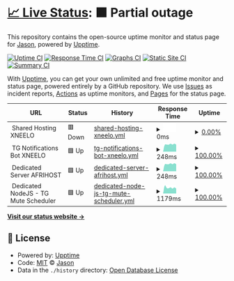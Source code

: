 # [📈 Live Status](https://jasbanza.github.io/uptime-monitor): <!--live status--> **🟧 Partial outage**

This repository contains the open-source uptime monitor and status page for [Jason](https://jasbanza.github.io/uptime-monitor), powered by [Upptime](https://github.com/upptime/upptime).

[![Uptime CI](https://github.com/jasbanza/uptime-monitor/workflows/Uptime%20CI/badge.svg)](https://github.com/jasbanza/uptime-monitor/actions?query=workflow%3A%22Uptime+CI%22)
[![Response Time CI](https://github.com/jasbanza/uptime-monitor/workflows/Response%20Time%20CI/badge.svg)](https://github.com/jasbanza/uptime-monitor/actions?query=workflow%3A%22Response+Time+CI%22)
[![Graphs CI](https://github.com/jasbanza/uptime-monitor/workflows/Graphs%20CI/badge.svg)](https://github.com/jasbanza/uptime-monitor/actions?query=workflow%3A%22Graphs+CI%22)
[![Static Site CI](https://github.com/jasbanza/uptime-monitor/workflows/Static%20Site%20CI/badge.svg)](https://github.com/jasbanza/uptime-monitor/actions?query=workflow%3A%22Static+Site+CI%22)
[![Summary CI](https://github.com/jasbanza/uptime-monitor/workflows/Summary%20CI/badge.svg)](https://github.com/jasbanza/uptime-monitor/actions?query=workflow%3A%22Summary+CI%22)

With [Upptime](https://upptime.js.org), you can get your own unlimited and free uptime monitor and status page, powered entirely by a GitHub repository. We use [Issues](https://github.com/jasbanza/uptime-monitor/issues) as incident reports, [Actions](https://github.com/jasbanza/uptime-monitor/actions) as uptime monitors, and [Pages](https://jasbanza.github.io/uptime-monitor) for the status page.

<!--start: status pages-->
<!-- This summary is generated by Upptime (https://github.com/upptime/upptime) -->
<!-- Do not edit this manually, your changes will be overwritten -->
<!-- prettier-ignore -->
| URL | Status | History | Response Time | Uptime |
| --- | ------ | ------- | ------------- | ------ |
| <img alt="" src="https://icons.duckduckgo.com/ip3/null.ico" height="13"> Shared Hosting XNEELO | 🟥 Down | [shared-hosting-xneelo.yml](https://github.com/jasbanza/uptime-monitor/commits/HEAD/history/shared-hosting-xneelo.yml) | <details><summary><img alt="Response time graph" src="./graphs/shared-hosting-xneelo/response-time-week.png" height="20"> 0ms</summary><br><a href="https://jasbanza.github.io/uptime-monitor/history/shared-hosting-xneelo"><img alt="Response time 900" src="https://img.shields.io/endpoint?url=https%3A%2F%2Fraw.githubusercontent.com%2Fjasbanza%2Fuptime-monitor%2FHEAD%2Fapi%2Fshared-hosting-xneelo%2Fresponse-time.json"></a><br><a href="https://jasbanza.github.io/uptime-monitor/history/shared-hosting-xneelo"><img alt="24-hour response time 0" src="https://img.shields.io/endpoint?url=https%3A%2F%2Fraw.githubusercontent.com%2Fjasbanza%2Fuptime-monitor%2FHEAD%2Fapi%2Fshared-hosting-xneelo%2Fresponse-time-day.json"></a><br><a href="https://jasbanza.github.io/uptime-monitor/history/shared-hosting-xneelo"><img alt="7-day response time 0" src="https://img.shields.io/endpoint?url=https%3A%2F%2Fraw.githubusercontent.com%2Fjasbanza%2Fuptime-monitor%2FHEAD%2Fapi%2Fshared-hosting-xneelo%2Fresponse-time-week.json"></a><br><a href="https://jasbanza.github.io/uptime-monitor/history/shared-hosting-xneelo"><img alt="30-day response time 0" src="https://img.shields.io/endpoint?url=https%3A%2F%2Fraw.githubusercontent.com%2Fjasbanza%2Fuptime-monitor%2FHEAD%2Fapi%2Fshared-hosting-xneelo%2Fresponse-time-month.json"></a><br><a href="https://jasbanza.github.io/uptime-monitor/history/shared-hosting-xneelo"><img alt="1-year response time 985" src="https://img.shields.io/endpoint?url=https%3A%2F%2Fraw.githubusercontent.com%2Fjasbanza%2Fuptime-monitor%2FHEAD%2Fapi%2Fshared-hosting-xneelo%2Fresponse-time-year.json"></a></details> | <details><summary><a href="https://jasbanza.github.io/uptime-monitor/history/shared-hosting-xneelo">0.00%</a></summary><a href="https://jasbanza.github.io/uptime-monitor/history/shared-hosting-xneelo"><img alt="All-time uptime 64.39%" src="https://img.shields.io/endpoint?url=https%3A%2F%2Fraw.githubusercontent.com%2Fjasbanza%2Fuptime-monitor%2FHEAD%2Fapi%2Fshared-hosting-xneelo%2Fuptime.json"></a><br><a href="https://jasbanza.github.io/uptime-monitor/history/shared-hosting-xneelo"><img alt="24-hour uptime 0.00%" src="https://img.shields.io/endpoint?url=https%3A%2F%2Fraw.githubusercontent.com%2Fjasbanza%2Fuptime-monitor%2FHEAD%2Fapi%2Fshared-hosting-xneelo%2Fuptime-day.json"></a><br><a href="https://jasbanza.github.io/uptime-monitor/history/shared-hosting-xneelo"><img alt="7-day uptime 0.00%" src="https://img.shields.io/endpoint?url=https%3A%2F%2Fraw.githubusercontent.com%2Fjasbanza%2Fuptime-monitor%2FHEAD%2Fapi%2Fshared-hosting-xneelo%2Fuptime-week.json"></a><br><a href="https://jasbanza.github.io/uptime-monitor/history/shared-hosting-xneelo"><img alt="30-day uptime 0.00%" src="https://img.shields.io/endpoint?url=https%3A%2F%2Fraw.githubusercontent.com%2Fjasbanza%2Fuptime-monitor%2FHEAD%2Fapi%2Fshared-hosting-xneelo%2Fuptime-month.json"></a><br><a href="https://jasbanza.github.io/uptime-monitor/history/shared-hosting-xneelo"><img alt="1-year uptime 15.66%" src="https://img.shields.io/endpoint?url=https%3A%2F%2Fraw.githubusercontent.com%2Fjasbanza%2Fuptime-monitor%2FHEAD%2Fapi%2Fshared-hosting-xneelo%2Fuptime-year.json"></a></details>
| <img alt="" src="https://icons.duckduckgo.com/ip3/null.ico" height="13"> TG Notifications Bot XNEELO | 🟩 Up | [tg-notifications-bot-xneelo.yml](https://github.com/jasbanza/uptime-monitor/commits/HEAD/history/tg-notifications-bot-xneelo.yml) | <details><summary><img alt="Response time graph" src="./graphs/tg-notifications-bot-xneelo/response-time-week.png" height="20"> 248ms</summary><br><a href="https://jasbanza.github.io/uptime-monitor/history/tg-notifications-bot-xneelo"><img alt="Response time 415" src="https://img.shields.io/endpoint?url=https%3A%2F%2Fraw.githubusercontent.com%2Fjasbanza%2Fuptime-monitor%2FHEAD%2Fapi%2Ftg-notifications-bot-xneelo%2Fresponse-time.json"></a><br><a href="https://jasbanza.github.io/uptime-monitor/history/tg-notifications-bot-xneelo"><img alt="24-hour response time 239" src="https://img.shields.io/endpoint?url=https%3A%2F%2Fraw.githubusercontent.com%2Fjasbanza%2Fuptime-monitor%2FHEAD%2Fapi%2Ftg-notifications-bot-xneelo%2Fresponse-time-day.json"></a><br><a href="https://jasbanza.github.io/uptime-monitor/history/tg-notifications-bot-xneelo"><img alt="7-day response time 248" src="https://img.shields.io/endpoint?url=https%3A%2F%2Fraw.githubusercontent.com%2Fjasbanza%2Fuptime-monitor%2FHEAD%2Fapi%2Ftg-notifications-bot-xneelo%2Fresponse-time-week.json"></a><br><a href="https://jasbanza.github.io/uptime-monitor/history/tg-notifications-bot-xneelo"><img alt="30-day response time 240" src="https://img.shields.io/endpoint?url=https%3A%2F%2Fraw.githubusercontent.com%2Fjasbanza%2Fuptime-monitor%2FHEAD%2Fapi%2Ftg-notifications-bot-xneelo%2Fresponse-time-month.json"></a><br><a href="https://jasbanza.github.io/uptime-monitor/history/tg-notifications-bot-xneelo"><img alt="1-year response time 300" src="https://img.shields.io/endpoint?url=https%3A%2F%2Fraw.githubusercontent.com%2Fjasbanza%2Fuptime-monitor%2FHEAD%2Fapi%2Ftg-notifications-bot-xneelo%2Fresponse-time-year.json"></a></details> | <details><summary><a href="https://jasbanza.github.io/uptime-monitor/history/tg-notifications-bot-xneelo">100.00%</a></summary><a href="https://jasbanza.github.io/uptime-monitor/history/tg-notifications-bot-xneelo"><img alt="All-time uptime 99.77%" src="https://img.shields.io/endpoint?url=https%3A%2F%2Fraw.githubusercontent.com%2Fjasbanza%2Fuptime-monitor%2FHEAD%2Fapi%2Ftg-notifications-bot-xneelo%2Fuptime.json"></a><br><a href="https://jasbanza.github.io/uptime-monitor/history/tg-notifications-bot-xneelo"><img alt="24-hour uptime 100.00%" src="https://img.shields.io/endpoint?url=https%3A%2F%2Fraw.githubusercontent.com%2Fjasbanza%2Fuptime-monitor%2FHEAD%2Fapi%2Ftg-notifications-bot-xneelo%2Fuptime-day.json"></a><br><a href="https://jasbanza.github.io/uptime-monitor/history/tg-notifications-bot-xneelo"><img alt="7-day uptime 100.00%" src="https://img.shields.io/endpoint?url=https%3A%2F%2Fraw.githubusercontent.com%2Fjasbanza%2Fuptime-monitor%2FHEAD%2Fapi%2Ftg-notifications-bot-xneelo%2Fuptime-week.json"></a><br><a href="https://jasbanza.github.io/uptime-monitor/history/tg-notifications-bot-xneelo"><img alt="30-day uptime 100.00%" src="https://img.shields.io/endpoint?url=https%3A%2F%2Fraw.githubusercontent.com%2Fjasbanza%2Fuptime-monitor%2FHEAD%2Fapi%2Ftg-notifications-bot-xneelo%2Fuptime-month.json"></a><br><a href="https://jasbanza.github.io/uptime-monitor/history/tg-notifications-bot-xneelo"><img alt="1-year uptime 99.72%" src="https://img.shields.io/endpoint?url=https%3A%2F%2Fraw.githubusercontent.com%2Fjasbanza%2Fuptime-monitor%2FHEAD%2Fapi%2Ftg-notifications-bot-xneelo%2Fuptime-year.json"></a></details>
| <img alt="" src="https://icons.duckduckgo.com/ip3/null.ico" height="13"> Dedicated Server AFRIHOST | 🟩 Up | [dedicated-server-afrihost.yml](https://github.com/jasbanza/uptime-monitor/commits/HEAD/history/dedicated-server-afrihost.yml) | <details><summary><img alt="Response time graph" src="./graphs/dedicated-server-afrihost/response-time-week.png" height="20"> 248ms</summary><br><a href="https://jasbanza.github.io/uptime-monitor/history/dedicated-server-afrihost"><img alt="Response time 365" src="https://img.shields.io/endpoint?url=https%3A%2F%2Fraw.githubusercontent.com%2Fjasbanza%2Fuptime-monitor%2FHEAD%2Fapi%2Fdedicated-server-afrihost%2Fresponse-time.json"></a><br><a href="https://jasbanza.github.io/uptime-monitor/history/dedicated-server-afrihost"><img alt="24-hour response time 238" src="https://img.shields.io/endpoint?url=https%3A%2F%2Fraw.githubusercontent.com%2Fjasbanza%2Fuptime-monitor%2FHEAD%2Fapi%2Fdedicated-server-afrihost%2Fresponse-time-day.json"></a><br><a href="https://jasbanza.github.io/uptime-monitor/history/dedicated-server-afrihost"><img alt="7-day response time 248" src="https://img.shields.io/endpoint?url=https%3A%2F%2Fraw.githubusercontent.com%2Fjasbanza%2Fuptime-monitor%2FHEAD%2Fapi%2Fdedicated-server-afrihost%2Fresponse-time-week.json"></a><br><a href="https://jasbanza.github.io/uptime-monitor/history/dedicated-server-afrihost"><img alt="30-day response time 240" src="https://img.shields.io/endpoint?url=https%3A%2F%2Fraw.githubusercontent.com%2Fjasbanza%2Fuptime-monitor%2FHEAD%2Fapi%2Fdedicated-server-afrihost%2Fresponse-time-month.json"></a><br><a href="https://jasbanza.github.io/uptime-monitor/history/dedicated-server-afrihost"><img alt="1-year response time 282" src="https://img.shields.io/endpoint?url=https%3A%2F%2Fraw.githubusercontent.com%2Fjasbanza%2Fuptime-monitor%2FHEAD%2Fapi%2Fdedicated-server-afrihost%2Fresponse-time-year.json"></a></details> | <details><summary><a href="https://jasbanza.github.io/uptime-monitor/history/dedicated-server-afrihost">100.00%</a></summary><a href="https://jasbanza.github.io/uptime-monitor/history/dedicated-server-afrihost"><img alt="All-time uptime 99.92%" src="https://img.shields.io/endpoint?url=https%3A%2F%2Fraw.githubusercontent.com%2Fjasbanza%2Fuptime-monitor%2FHEAD%2Fapi%2Fdedicated-server-afrihost%2Fuptime.json"></a><br><a href="https://jasbanza.github.io/uptime-monitor/history/dedicated-server-afrihost"><img alt="24-hour uptime 100.00%" src="https://img.shields.io/endpoint?url=https%3A%2F%2Fraw.githubusercontent.com%2Fjasbanza%2Fuptime-monitor%2FHEAD%2Fapi%2Fdedicated-server-afrihost%2Fuptime-day.json"></a><br><a href="https://jasbanza.github.io/uptime-monitor/history/dedicated-server-afrihost"><img alt="7-day uptime 100.00%" src="https://img.shields.io/endpoint?url=https%3A%2F%2Fraw.githubusercontent.com%2Fjasbanza%2Fuptime-monitor%2FHEAD%2Fapi%2Fdedicated-server-afrihost%2Fuptime-week.json"></a><br><a href="https://jasbanza.github.io/uptime-monitor/history/dedicated-server-afrihost"><img alt="30-day uptime 100.00%" src="https://img.shields.io/endpoint?url=https%3A%2F%2Fraw.githubusercontent.com%2Fjasbanza%2Fuptime-monitor%2FHEAD%2Fapi%2Fdedicated-server-afrihost%2Fuptime-month.json"></a><br><a href="https://jasbanza.github.io/uptime-monitor/history/dedicated-server-afrihost"><img alt="1-year uptime 99.90%" src="https://img.shields.io/endpoint?url=https%3A%2F%2Fraw.githubusercontent.com%2Fjasbanza%2Fuptime-monitor%2FHEAD%2Fapi%2Fdedicated-server-afrihost%2Fuptime-year.json"></a></details>
| <img alt="" src="https://icons.duckduckgo.com/ip3/null.ico" height="13"> Dedicated NodeJS - TG Mute Scheduler | 🟩 Up | [dedicated-node-js-tg-mute-scheduler.yml](https://github.com/jasbanza/uptime-monitor/commits/HEAD/history/dedicated-node-js-tg-mute-scheduler.yml) | <details><summary><img alt="Response time graph" src="./graphs/dedicated-node-js-tg-mute-scheduler/response-time-week.png" height="20"> 1179ms</summary><br><a href="https://jasbanza.github.io/uptime-monitor/history/dedicated-node-js-tg-mute-scheduler"><img alt="Response time 1372" src="https://img.shields.io/endpoint?url=https%3A%2F%2Fraw.githubusercontent.com%2Fjasbanza%2Fuptime-monitor%2FHEAD%2Fapi%2Fdedicated-node-js-tg-mute-scheduler%2Fresponse-time.json"></a><br><a href="https://jasbanza.github.io/uptime-monitor/history/dedicated-node-js-tg-mute-scheduler"><img alt="24-hour response time 1003" src="https://img.shields.io/endpoint?url=https%3A%2F%2Fraw.githubusercontent.com%2Fjasbanza%2Fuptime-monitor%2FHEAD%2Fapi%2Fdedicated-node-js-tg-mute-scheduler%2Fresponse-time-day.json"></a><br><a href="https://jasbanza.github.io/uptime-monitor/history/dedicated-node-js-tg-mute-scheduler"><img alt="7-day response time 1179" src="https://img.shields.io/endpoint?url=https%3A%2F%2Fraw.githubusercontent.com%2Fjasbanza%2Fuptime-monitor%2FHEAD%2Fapi%2Fdedicated-node-js-tg-mute-scheduler%2Fresponse-time-week.json"></a><br><a href="https://jasbanza.github.io/uptime-monitor/history/dedicated-node-js-tg-mute-scheduler"><img alt="30-day response time 1176" src="https://img.shields.io/endpoint?url=https%3A%2F%2Fraw.githubusercontent.com%2Fjasbanza%2Fuptime-monitor%2FHEAD%2Fapi%2Fdedicated-node-js-tg-mute-scheduler%2Fresponse-time-month.json"></a><br><a href="https://jasbanza.github.io/uptime-monitor/history/dedicated-node-js-tg-mute-scheduler"><img alt="1-year response time 1562" src="https://img.shields.io/endpoint?url=https%3A%2F%2Fraw.githubusercontent.com%2Fjasbanza%2Fuptime-monitor%2FHEAD%2Fapi%2Fdedicated-node-js-tg-mute-scheduler%2Fresponse-time-year.json"></a></details> | <details><summary><a href="https://jasbanza.github.io/uptime-monitor/history/dedicated-node-js-tg-mute-scheduler">100.00%</a></summary><a href="https://jasbanza.github.io/uptime-monitor/history/dedicated-node-js-tg-mute-scheduler"><img alt="All-time uptime 96.61%" src="https://img.shields.io/endpoint?url=https%3A%2F%2Fraw.githubusercontent.com%2Fjasbanza%2Fuptime-monitor%2FHEAD%2Fapi%2Fdedicated-node-js-tg-mute-scheduler%2Fuptime.json"></a><br><a href="https://jasbanza.github.io/uptime-monitor/history/dedicated-node-js-tg-mute-scheduler"><img alt="24-hour uptime 100.00%" src="https://img.shields.io/endpoint?url=https%3A%2F%2Fraw.githubusercontent.com%2Fjasbanza%2Fuptime-monitor%2FHEAD%2Fapi%2Fdedicated-node-js-tg-mute-scheduler%2Fuptime-day.json"></a><br><a href="https://jasbanza.github.io/uptime-monitor/history/dedicated-node-js-tg-mute-scheduler"><img alt="7-day uptime 100.00%" src="https://img.shields.io/endpoint?url=https%3A%2F%2Fraw.githubusercontent.com%2Fjasbanza%2Fuptime-monitor%2FHEAD%2Fapi%2Fdedicated-node-js-tg-mute-scheduler%2Fuptime-week.json"></a><br><a href="https://jasbanza.github.io/uptime-monitor/history/dedicated-node-js-tg-mute-scheduler"><img alt="30-day uptime 100.00%" src="https://img.shields.io/endpoint?url=https%3A%2F%2Fraw.githubusercontent.com%2Fjasbanza%2Fuptime-monitor%2FHEAD%2Fapi%2Fdedicated-node-js-tg-mute-scheduler%2Fuptime-month.json"></a><br><a href="https://jasbanza.github.io/uptime-monitor/history/dedicated-node-js-tg-mute-scheduler"><img alt="1-year uptime 92.67%" src="https://img.shields.io/endpoint?url=https%3A%2F%2Fraw.githubusercontent.com%2Fjasbanza%2Fuptime-monitor%2FHEAD%2Fapi%2Fdedicated-node-js-tg-mute-scheduler%2Fuptime-year.json"></a></details>

<!--end: status pages-->

[**Visit our status website →**](https://jasbanza.github.io/uptime-monitor)

## 📄 License

- Powered by: [Upptime](https://github.com/upptime/upptime)
- Code: [MIT](./LICENSE) © [Jason](https://jasbanza.github.io/uptime-monitor)
- Data in the `./history` directory: [Open Database License](https://opendatacommons.org/licenses/odbl/1-0/)
